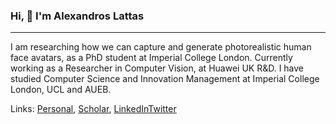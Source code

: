 ### Hi, 👋 I'm Alexandros Lattas
---
I am researching how we can capture and generate photorealistic human face avatars, as a PhD student at Imperial College London.
Currently working as a Researcher in Computer Vision, at Huawei UK R&D. I have studied Computer Science and Innovation Management at Imperial College London, UCL and AUEB.

Links: [Personal](https://alexlattas.com),  [Scholar](https://scholar.google.com/citations?user=0wJRUlsAAAAJ&hl=en), [LinkedIn](https://www.linkedin.com/in/lattas/)[Twitter](https://twitter.com/alexlattas)

<!--
**lattas/lattas** is a ✨ _special_ ✨ repository because its `README.md` (this file) appears on your GitHub profile.

Here are some ideas to get you started:

- 🔭 I’m currently working on ...
- 🌱 I’m currently learning ...
- 👯 I’m looking to collaborate on ...
- 🤔 I’m looking for help with ...
- 💬 Ask me about ...
- 📫 How to reach me: ...
- 😄 Pronouns: ...
- ⚡ Fun fact: ...
-->
